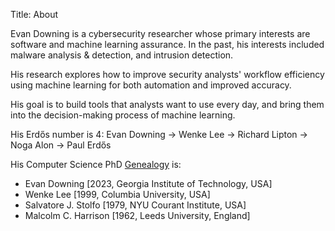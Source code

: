 Title: About

Evan Downing is a cybersecurity researcher whose primary interests are software and machine learning assurance. In the past, his interests included malware analysis & detection, and intrusion detection.

His research explores how to improve security analysts' workflow efficiency using machine learning for both automation and improved accuracy.

His goal is to build tools that analysts want to use every day, and bring them into the decision-making process of machine learning.

His Erdős number is 4: Evan Downing -> Wenke Lee -> Richard Lipton -> Noga Alon -> Paul Erdős

His Computer Science PhD [Genealogy](https://www.genealogy.math.ndsu.nodak.edu/) is:

* Evan Downing [2023, Georgia Institute of Technology, USA]
* Wenke Lee [1999, Columbia University, USA]
* Salvatore J. Stolfo [1979, NYU Courant Institute, USA]
* Malcolm C. Harrison [1962, Leeds University, England]
